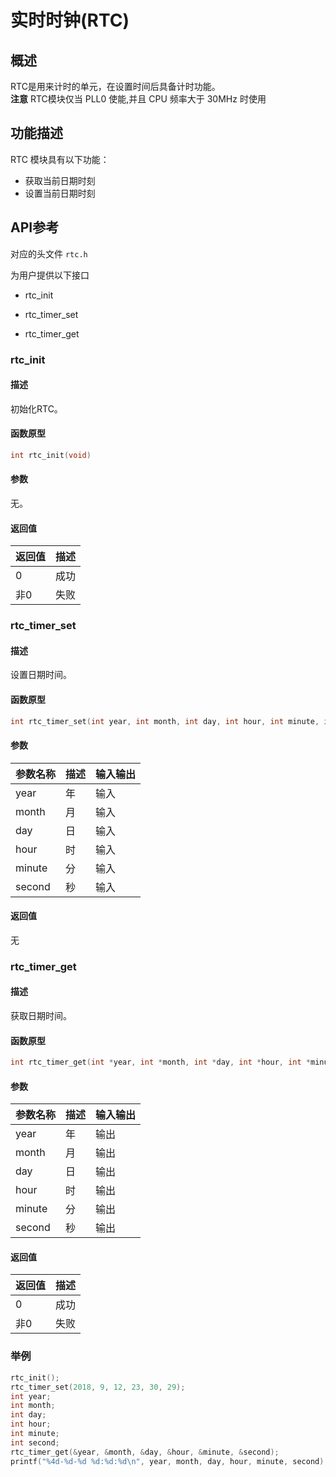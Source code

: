 # 实时时钟(RTC)

## 概述

RTC是用来计时的单元，在设置时间后具备计时功能。  
**注意** RTC模块仅当 PLL0 使能,并且 CPU 频率大于 30MHz 时使用

## 功能描述

RTC 模块具有以下功能：

- 获取当前日期时刻
- 设置当前日期时刻

## API参考

对应的头文件 `rtc.h`

为用户提供以下接口

- rtc\_init

- rtc\_timer\_set

- rtc\_timer\_get

### rtc\_init

#### 描述

初始化RTC。

#### 函数原型

```c
int rtc_init(void)
```

#### 参数

无。

#### 返回值

| 返回值 | 描述 |
| :----  | :----|
| 0      | 成功 |
| 非0    | 失败 |

### rtc\_timer\_set

#### 描述

设置日期时间。

#### 函数原型

```c
int rtc_timer_set(int year, int month, int day, int hour, int minute, int second)
```

#### 参数

| 参数名称     |   描述     |  输入输出  |
| :--------   | :--------- | :-------- |
| year        | 年         | 输入       |
| month       | 月         | 输入       |
| day         | 日         | 输入       |
| hour        | 时         | 输入       |
| minute      | 分         | 输入       |
| second      | 秒         | 输入       |

#### 返回值

无

### rtc\_timer\_get

#### 描述

获取日期时间。

#### 函数原型

```c
int rtc_timer_get(int *year, int *month, int *day, int *hour, int *minute, int *second)
```

#### 参数

| 参数名称     |   描述     |  输入输出  |
| :--------   | :--------- | :-------- |
| year        | 年         | 输出       |
| month       | 月         | 输出       |
| day         | 日         | 输出       |
| hour        | 时         | 输出       |
| minute      | 分         | 输出       |
| second      | 秒         | 输出       |

#### 返回值

| 返回值 | 描述 |
| :----  | :----|
| 0      | 成功 |
| 非0    | 失败 |

### 举例

```c
rtc_init();
rtc_timer_set(2018, 9, 12, 23, 30, 29);
int year;
int month;
int day;
int hour;
int minute;
int second;
rtc_timer_get(&year, &month, &day, &hour, &minute, &second);
printf("%4d-%d-%d %d:%d:%d\n", year, month, day, hour, minute, second);
```
